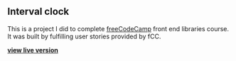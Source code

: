 ## Interval clock

This is a project I did to complete [freeCodeCamp](https://www.freecodecamp.org) front end libraries course. It was built by fulfilling user stories provided by fCC.

**[view live version](https://learning-project-01.netlify.app/)**